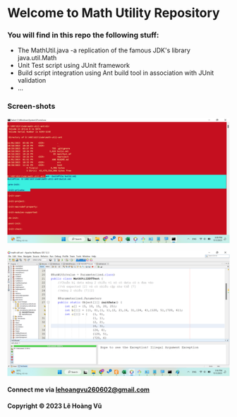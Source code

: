 # Welcome to Math Utility Repository

### You will find in this repo the following stuff:

* The MathUtil.java -a replication of the famous JDK's library java.util.Math
* Unit Test script using JUnit framework
* Build script integration using Ant build tool in association with JUnit validation
* ...

### Screen-shots

![Build process with Ant](https://github.com/leehoanzu/math-util-ant/blob/main/screenshot/build-process-with-ant.png)

![DDT source code with JUnit](https://github.com/leehoanzu/math-util-ant/blob/main/screenshot/ddt-source-with-junit.png)

#### Connect me via lehoangvu260602@gmail.com

#### Copyright &#169; 2023 Lê Hoàng Vũ